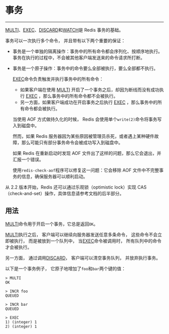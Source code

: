 # 事务

---

[MULTI](http://redisdoc.com/transaction/multi.html#multi)、[EXEC](http://redisdoc.com/transaction/exec.html#exec)、[DISCARD](http://redisdoc.com/transaction/discard.html#discard)和[WATCH](http://redisdoc.com/transaction/watch.html#watch)是 Redis 事务的基础。

事务可以一次执行多个命令， 并且带有以下两个重要的保证：

* 事务是一个单独的隔离操作：事务中的所有命令都会序列化、按顺序地执行。事务在执行的过程中，不会被其他客户端发送来的命令请求所打断。

* 事务是一个原子操作：事务中的命令要么全部被执行，要么全部都不执行。

  [EXEC](http://redisdoc.com/transaction/exec.html#exec)命令负责触发并执行事务中的所有命令：

  * 如果客户端在使用
    [MULTI](http://redisdoc.com/transaction/multi.html#multi)
    开启了一个事务之后，却因为断线而没有成功执行
    [EXEC](http://redisdoc.com/transaction/exec.html#exec)
    ，那么事务中的所有命令都不会被执行。
  * 另一方面，如果客户端成功在开启事务之后执行
    [EXEC](http://redisdoc.com/transaction/exec.html#exec)
    ，那么事务中的所有命令都会被执行。

  当使用 AOF 方式做持久化的时候， Redis 会使用单个`write(2)`命令将事务写入到磁盘中。

  然而，如果 Redis 服务器因为某些原因被管理员杀死，或者遇上某种硬件故障，那么可能只有部分事务命令会被成功写入到磁盘中。

  如果 Redis 在重新启动时发现 AOF 文件出了这样的问题，那么它会退出，并汇报一个错误。

  使用`redis-check-aof`程序可以修复这一问题：它会移除 AOF 文件中不完整事务的信息，确保服务器可以顺利启动。

从 2.2 版本开始，Redis 还可以通过乐观锁（optimistic lock）实现 CAS （check-and-set）操作，具体信息请参考文档的后半部分。

## 用法

[MULTI](http://redisdoc.com/transaction/multi.html#multi)命令用于开启一个事务，它总是返回`OK`。

[MULTI](http://redisdoc.com/transaction/multi.html#multi)执行之后， 客户端可以继续向服务器发送任意多条命令， 这些命令不会立即被执行， 而是被放到一个队列中， 当[EXEC](http://redisdoc.com/transaction/exec.html#exec)命令被调用时， 所有队列中的命令才会被执行。

另一方面， 通过调用[DISCARD](http://redisdoc.com/transaction/discard.html#discard)， 客户端可以清空事务队列， 并放弃执行事务。

以下是一个事务例子， 它原子地增加了`foo`和`bar`两个键的值：

```
> MULTI
OK

> INCR foo
QUEUED

> INCR bar
QUEUED

> EXEC
1) (integer) 1
2) (integer) 1
```




